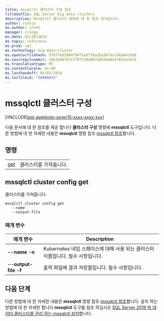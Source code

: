 ```yaml
---
title: mssqlctl 클러스터 구성 참조
titleSuffix: SQL Server big data clusters
description: Mssqlctl 클러스터 명령에 대 한 참조 문서입니다.
author: rothja
ms.author: jroth
manager: craigg
ms.date: 02/28/2019
ms.topic: reference
ms.prod: sql
ms.technology: big-data-cluster
ms.openlocfilehash: 57b77e83994f8471e677ba2ba367acc48a66cddd
ms.sourcegitcommit: 2de5446fbc57787f18a907dd5deb02a7831ec07d
ms.translationtype: MT
ms.contentlocale: ko-KR
ms.lasthandoff: 04/02/2019
ms.locfileid: "58860024"
---
```

# <a name="mssqlctl-cluster-config"></a>mssqlctl 클러스터 구성

[!INCLUDE[tsql-appliesto-ssver15-xxxx-xxxx-xxx](../includes/tsql-appliesto-ssver15-xxxx-xxxx-xxx.md)]

다음 문서에 대 한 참조를 제공 합니다 **클러스터 구성** 명령에 **mssqlctl** 도구입니다. 다른 방법에 대 한 자세한 내용은 **mssqlctl** 명령 참조 [mssqlctl 참조](reference-mssqlctl.md)합니다.

## <a id="commands"></a> 명령

|||
|---|---|
| [get](#get) | 클러스터를 가져옵니다. |

## <a id="get"></a> mssqlctl cluster config get

클러스터를 가져옵니다.

```
mssqlctl cluster config get
   --name
   --output-file
```

### <a name="parameters"></a>매개 변수

| 매개 변수 | Description |
|---|---|
| **--name -n** | Kubernetes 네임 스페이스에 대해 사용 되는 클러스터 이름입니다. 필수 사항입니다. |
| **--output-file -f** | 출력 파일에 결과 저장할입니다. 필수 사항입니다. |

## <a name="next-steps"></a>다음 단계

다른 방법에 대 한 자세한 내용은 **mssqlctl** 명령 참조 [mssqlctl 참조](reference-mssqlctl.md)합니다. 설치 하는 방법에 대 한 자세한 합니다 **mssqlctl** 도구를 참조 하십시오 [SQL Server 2019 빅 데이터 클러스터를 관리 하는 mssqlctl 설치](deploy-install-mssqlctl.md)합니다.